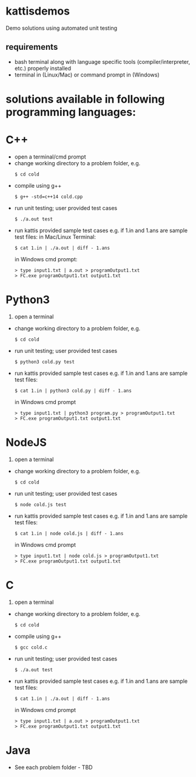 # kattisdemos

Demo solutions using automated unit testing

## requirements

-   bash terminal along with language specific tools (compiler/interpreter, etc.) properly installed
-   terminal in (Linux/Mac) or command prompt in (Windows)

# solutions available in following programming languages:

# C++

-   open a terminal/cmd prompt
-   change working directory to a problem folder, e.g.
    ```
    $ cd cold
    ```
-   compile using g++
    ```
    $ g++ -std=c++14 cold.cpp
    ```
-   run unit testing; user provided test cases
    ```
    $ ./a.out test
    ```
-   run kattis provided sample test cases e.g. if 1.in and 1.ans are sample test files:
    in Mac/Linux Terminal:
    ```
    $ cat 1.in | ./a.out | diff - 1.ans
    ```
    in Windows cmd prompt:
    ```
    > type input1.txt | a.out > programOutput1.txt
    > FC.exe programOutput1.txt output1.txt
    ```

# Python3

1.  open a terminal

-   change working directory to a problem folder, e.g.
    ```
    $ cd cold
    ```
-   run unit testing; user provided test cases
    ```
    $ python3 cold.py test
    ```
-   run kattis provided sample test cases e.g. if 1.in and 1.ans are sample test files:
    ```
    $ cat 1.in | python3 cold.py | diff - 1.ans
    ```
    in Windows cmd prompt
    ```
    > type input1.txt | python3 program.py > programOutput1.txt
    > FC.exe programOutput1.txt output1.txt
    ```

# NodeJS

1.  open a terminal

-   change working directory to a problem folder, e.g.
    ```
    $ cd cold
    ```
-   run unit testing; user provided test cases
    ```
    $ node cold.js test
    ```
-   run kattis provided sample test cases e.g. if 1.in and 1.ans are sample test files:
    ```
    $ cat 1.in | node cold.js | diff - 1.ans
    ```
    in Windows cmd prompt
    ```
    > type input1.txt | node cold.js > programOutput1.txt
    > FC.exe programOutput1.txt output1.txt
    ```

# C

1.  open a terminal

-   change working directory to a problem folder, e.g.
    ```
    $ cd cold
    ```
-   compile using g++
    ```
    $ gcc cold.c
    ```
-   run unit testing; user provided test cases
    ```
    $ ./a.out test
    ```
-   run kattis provided sample test cases e.g. if 1.in and 1.ans are sample test files:
    ```
    $ cat 1.in | ./a.out | diff - 1.ans
    ```
    in Windows cmd prompt
    ```
    > type input1.txt | a.out > programOutput1.txt
    > FC.exe programOutput1.txt output1.txt
    ```

# Java

-   See each problem folder - TBD
